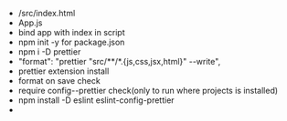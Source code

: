 - /src/index.html
- App.js
- bind app with index in script
- npm init -y for package.json
- npm i -D prettier
- "format": "prettier \"src/**/*.{js,css,jsx,html}\" --write",
- prettier extension install
- format on save check
- require config--prettier check(only to run where projects is installed)
- npm install -D eslint eslint-config-prettier
- 